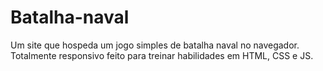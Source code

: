 # Batalha-naval
Um site que hospeda um jogo simples de batalha naval no navegador. Totalmente responsivo feito para treinar habilidades em HTML, CSS e JS.
